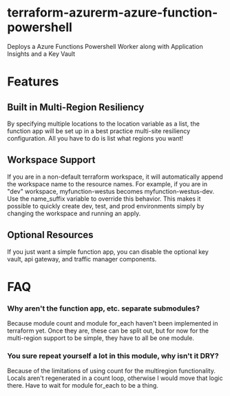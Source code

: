 # terraform-azurerm-azure-function-powershell
Deploys a Azure Functions Powershell Worker along with Application Insights and a Key Vault

# Features

## Built in Multi-Region Resiliency
By specifying multiple locations to the location variable as a list, the function app will be set up in a best practice multi-site resiliency configuration. All you have to do is list what regions you want!

## Workspace Support
If you are in a non-default terraform workspace, it will automatically append the workspace name to the resource names. For example, if you are in "dev" workspace, myfunction-westus becomes myfunction-westus-dev. Use the name_suffix variable to override this behavior. This makes it possible to quickly create dev, test, and prod environments simply by changing the workspace and running an apply.

## Optional Resources
If you just want a simple function app, you can disable the optional key vault, api gateway, and traffic manager components.

# FAQ

### Why aren't the function app, etc. separate submodules?
Because module count and module for_each haven't been implemented in terraform yet. Once they are, these can be split out, but for now for the multi-region support to be simple, they have to all be one module.

### You sure repeat yourself a lot in this module, why isn't it DRY?
Because of the limitations of using count for the multiregion functionality. Locals aren't regenerated in a count loop, otherwise I would move that logic there. Have to wait for module for_each to be a thing.